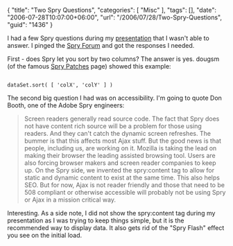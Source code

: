 {
	"title": "Two Spry Questions",
	"categories": [
		"Misc"
	],
	"tags": [],
	"date": "2006-07-28T10:07:00+06:00",
	"url": "/2006/07/28/Two-Spry-Questions",
	"guid": "1436"
}

I had a few Spry questions during my <a href="http://ray.camdenfamily.com/index.cfm/2006/7/27/Spry-Presentation-RecordingZip">presentation</a> that I wasn't able to answer. I pinged the <a href="http://www.adobe.com/cfusion/webforums/forum/categories.cfm?forumid=72&catid=602">Spry Forum</a> and got the responses I needed.

First - does Spry let you sort by two columns? The answer is yes. dougsm (of the famous <a href="http://www.bigdoug.com/SpryPatches/">Spry Patches</a> page) showed this example:

<code>
dataSet.sort( [ 'colX', 'colY' ] )
</code>

The second big question I had was on accessibility. I'm going to quote Don Booth, one of the Adobe Spry engineers:

<blockquote>
Screen readers generally read source code. The fact that Spry does not have content rich source will be a problem for those using readers. And they can't catch the dynamic screen refreshes. The bummer is that this affects most Ajax stuff. But the good news is that people, including us, are working on it. Mozilla is taking the lead on making their browser the leading assisted browsing tool. Users are also forcing browser makers and screen reader companies to keep up.
On the Spry side, we invented the spry:content tag to allow for static and dynamic content to exist at the same time. This also helps SEO.
But for now, Ajax is not reader friendly and those that need to be 508 compliant or otherwise accessible will probably not be using Spry or Ajax in a mission critical way.
</blockquote>

Interesting. As a side note, I did not show the spry:content tag during my presentation as I was trying to keep things simple, but it is the recommended way to display data. It also gets rid of the "Spry Flash" effect you see on the initial load.
